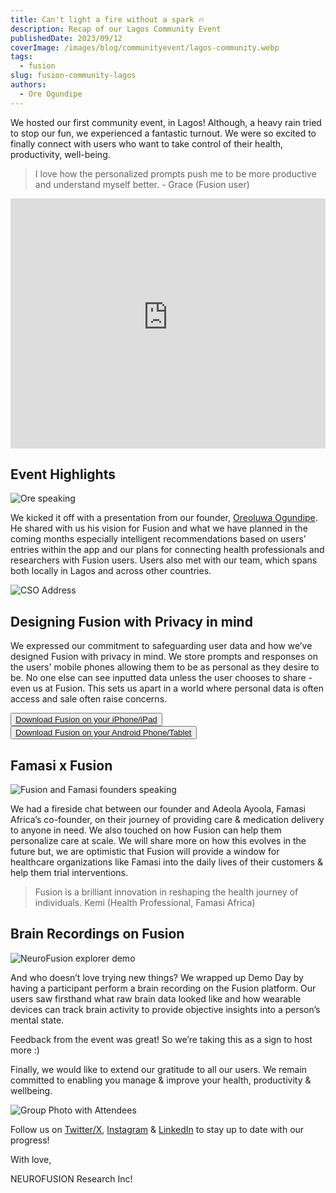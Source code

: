 ```yaml
---
title: Can't light a fire without a spark 🔥
description: Recap of our Lagos Community Event
publishedDate: 2023/09/12
coverImage: /images/blog/communityevent/lagos-community.webp
tags:
  - fusion
slug: fusion-community-lagos
authors:
  - Ore Ogundipe
---
```


We hosted our first community event, in Lagos! Although, a heavy rain tried to stop our fun, we experienced a fantastic turnout. We were so excited to finally connect with users who want to take control of their health, productivity, well-being.

> I love how the personalized prompts push me to be more productive and understand myself better. - Grace (Fusion user)

<iframe width="100%" height="400" src="https://www.youtube-nocookie.com/embed/tC-qBco_N1k" title="YouTube video player" frameborder="0" allow="accelerometer; clipboard-write; encrypted-media; gyroscope; picture-in-picture; web-share" allowfullscreen></iframe>

## Event Highlights

![Ore speaking](/images/blog/communityevent/ore_speaking.png)

We kicked it off with a presentation from our founder, [Oreoluwa Ogundipe](https://www.linkedin.com/in/ogundipeore/). He shared with us his vision for Fusion and what we have planned in the coming months especially intelligent recommendations based on users' entries within the app and our plans for connecting health professionals and researchers with Fusion users. Users also met with our team, which spans both locally in Lagos and across other countries.

![CSO Address](/images/blog/communityevent/johns_address.webp)

## Designing Fusion with Privacy in mind

We expressed our commitment to safeguarding user data and how we’ve designed Fusion with privacy in mind. We store prompts and responses on the users' mobile phones allowing them to be as personal as they desire to be. No one else can see inputted data unless the user chooses to share - even us at Fusion. This sets us apart in a world where personal data is often access and sale often raise concerns.

<button><a href="https://apps.apple.com/ca/app/usefusion/id6445860500?platform=iphone">Download Fusion on your iPhone/iPad</a></button>
<br>
<button><a href="https://play.google.com/store/apps/details?id=com.neurofusion.fusion&pli=1">Download Fusion on your Android Phone/Tablet</a></button>

## Famasi x Fusion

![Fusion and Famasi founders speaking](/images/blog/communityevent/fusion_famasi.png)

We had a fireside chat between our founder and Adeola Ayoola, Famasi Africa’s co-founder, on their journey of providing care & medication delivery to anyone in need. We also touched on how Fusion can help them personalize care at scale. We will share more on how this evolves in the future but, we are optimistic that Fusion will provide a window for healthcare organizations like Famasi into the daily lives of their customers & help them trial interventions.

> Fusion is a brilliant innovation in reshaping the health journey of individuals. Kemi (Health Professional, Famasi Africa)

## Brain Recordings on Fusion

![NeuroFusion explorer demo](/images/blog/communityevent/neurofusion_explorer_demo.jpg)

And who doesn’t love trying new things? We wrapped up Demo Day by having a participant perform a brain recording on the Fusion platform. Our users saw firsthand what raw brain data looked like and how wearable devices can track brain activity to provide objective insights into a person’s mental state.

Feedback from the event was great! So we’re taking this as a sign to host more :)

Finally, we would like to extend our gratitude to all our users. We remain committed to enabling you manage & improve your health, productivity & wellbeing.

![Group Photo with Attendees](/images/blog/communityevent/group_photo.png)

Follow us on [Twitter/X](https://x.com/usefusionapp), [Instagram](https://instagram.com/usefusionapp) & [LinkedIn](https://www.linkedin.com/company/neurofusion-research-inc/) to stay up to date with our progress!

With love,

NEUROFUSION Research Inc!
